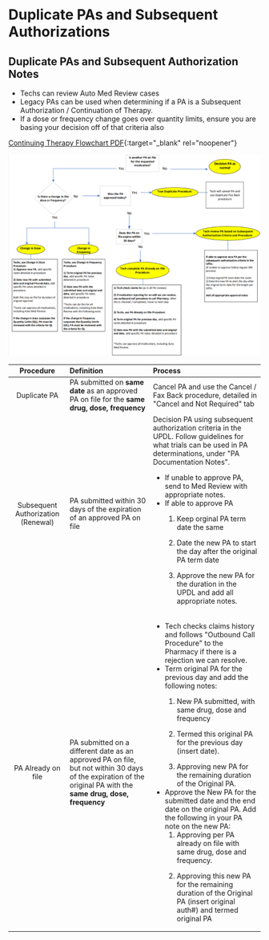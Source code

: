 # Duplicate PAs and Subsequent Authorizations

## Duplicate PAs and Subsequent Authorization Notes
- Techs can review Auto Med Review cases
- Legacy PAs can be used when determining if a PA is a Subsequent Authorization / Continuation of Therapy.
- If a dose or frequency change goes over quantity limits, ensure you are basing your decision off of that criteria also 

[Continuing Therapy Flowchart PDF](https://mygainwell-my.sharepoint.com/:b:/g/personal/emily_reinhart_gainwelltechnologies_com/EbiMWH5vvNhGpMXsSYtnSqIB8pUpg4LD9eePwKV7vGqm-w?e=dDgv1V){:target="_blank" rel="noopener"}


![Alt text](<Flowchart Picture.png>)


| Procedure | Definition | Process |
|:---:|:---|:---|
| Duplicate PA | PA submitted on **same date** as an approved PA on file for the **same drug, dose, frequency** | Cancel PA and use the Cancel / Fax Back procedure, detailed in "Cancel and Not Required" tab   |
| Subsequent Authorization (Renewal) | PA submitted within 30 days of the expiration of an approved PA on file | Decision PA using subsequent authorization criteria in the UPDL. Follow guidelines for what trials can be used in PA determinations, under "PA Documentation Notes".  <ul><li>If unable to approve PA, send to Med Review with appropriate notes. </li></ol></ol><li>If able to approve PA  </li><ol><li>Keep orginal PA term date the same </li><ol></ol><li>Date the new PA to start the day after the original PA term date </li><ol></ol><li>Approve the new PA for the duration in the UPDL and add all appropriate notes.  |
| PA Already on file | PA submitted on a different date as an approved PA on file, but not within 30 days of the expiration of the original PA with the **same drug, dose, frequency** | <ul><li>Tech checks claims history and follows "Outbound Call Procedure" to the Pharmacy if there is a rejection we can resolve. </li></ol></ol><li>Term original PA for the previous day and add the following notes:  </li><ol><li>New PA submitted, with same drug, dose and frequency </li><ol></ol><li>Termed this original PA for the previous day (insert date). </li><ol></ol><li>Approving new PA for the remaining duration of the Original PA. </li></ol><li>Approve the New PA for the submitted date and the end date on the original PA. Add the following in your PA note on the new PA: <ol><li>Approving per PA already on file with same drug, dose and frequency. </li><ol></ol><li>Approving this new PA for the remaining duration of the Original PA (insert original auth#) and termed original PA |
